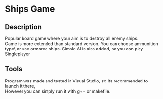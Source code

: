# Ships Game
## Description
Popular board game where your aim is to destroy all enemy ships.\
Game is more extended than standard version. You can choose ammunition type\ or use armored ships.
Simple AI is also added, so you can play Singleplayer
## Tools
Program was made and tested in Visual Studio, so its recommended to launch it there,\
However you can simply run it with g++ or makefile.
